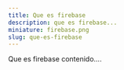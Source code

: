 ```yaml
---
title: Que es firebase
description: que es firebase...
miniature: firebase.png
slug: que-es-firebase
---
```


Que es firebase contenido....
